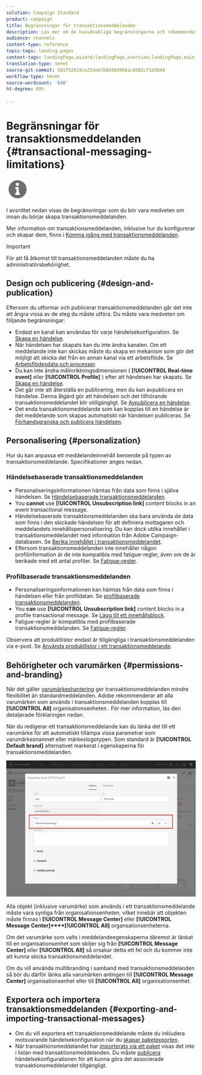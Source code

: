 ```yaml
---
solution: Campaign Standard
product: campaign
title: Begränsningar för transaktionsmeddelanden
description: Läs mer om de huvudsakliga begränsningarna och rekommendationerna för transaktionsmeddelanden i Adobe Campaign Standard.
audience: channels
content-type: reference
topic-tags: landing-pages
context-tags: landingPage,wizard;landingPage,overview;landingPage,main
translation-type: tm+mt
source-git-commit: 501f52624ce253eb7b0d36d908ac8502cf1d3b48
workflow-type: tm+mt
source-wordcount: '640'
ht-degree: 89%

---
```



# Begränsningar för transaktionsmeddelanden {#transactional-messaging-limitations}

<img src="assets/do-not-localize/icon_concepts.svg" width="60px">

I avsnittet nedan visas de begränsningar som du bör vara medveten om innan du börjar skapa transaktionsmeddelanden.

Mer information om transaktionsmeddelanden, inklusive hur du konfigurerar och skapar dem, finns i [Komma igång med transaktionsmeddelanden](../../channels/using/getting-started-with-transactional-msg.md).

>[!IMPORTANT]
>
>För att få åtkomst till transaktionsmeddelanden måste du ha administratörsbehörighet.

## Design och publicering {#design-and-publication}

Eftersom du utformar och publicerar transaktionsmeddelanden går det inte att ångra vissa av de steg du måste utföra.    Du måste vara medveten om följande begränsningar:

* Endast en kanal kan användas för varje händelsekonfiguration.    Se [Skapa en händelse](../../administration/using/configuring-transactional-messaging.md#creating-an-event).
* När händelsen har skapats kan du inte ändra kanalen.    Om ett meddelande inte kan skickas måste du skapa en mekanism som gör det möjligt att skicka det från en annan kanal via ett arbetsflöde.    Se [Arbetsflödesdata och processer](../../automating/using/get-started-workflows.md).
* Du kan inte ändra målinriktningsdimensionen ( **[!UICONTROL Real-time event]** eller **[!UICONTROL Profile]** ) efter att händelsen har skapats.        Se [Skapa en händelse](../../administration/using/configuring-transactional-messaging.md#creating-an-event).
* Det går inte att återställa en publicering, men du kan avpublicera en händelse. Denna åtgärd gör att händelsen och det tillhörande transaktionsmeddelandet blir otillgängligt.    Se [Avpublicera en händelse](../../administration/using/configuring-transactional-messaging.md#unpublishing-an-event).
* Det enda transaktionsmeddelande som kan kopplas till en händelse är det meddelande som skapas automatiskt när händelsen publiceras.    Se [Förhandsgranska och publicera händelsen](../../administration/using/configuring-transactional-messaging.md#previewing-and-publishing-the-event).

## Personalisering {#personalization}

Hur du kan anpassa ett meddelandeinnehåll beroende på typen av transaktionsmeddelande.    Specifikationer anges nedan.

### Händelsebaserade transaktionsmeddelanden

* Personaliseringsinformationen hämtas från data som finns i själva händelsen.        Se [Händelsebaserade transaktionsmeddelanden](../../channels/using/event-transactional-messages.md).
* You **cannot** use **[!UICONTROL Unsubscription link]** content blocks in an event transactional message.
* Händelsebaserade transaktionsmeddelanden ska bara använda de data som finns i den skickade händelsen för att definiera mottagaren och meddelandets innehållspersonalisering.        Du kan dock utöka innehållet i transaktionsmeddelandet med information från Adobe Campaign-databasen.        Se [Berika innehållet i transaktionsmeddelandet](../../administration/using/configuring-transactional-messaging.md#enriching-the-transactional-message-content).
* Eftersom transaktionsmeddelanden inte innehåller någon profilinformation är de inte kompatibla med fatigue-regler, även om de är berikade med ett antal profiler. Se [Fatigue-regler](../../sending/using/fatigue-rules.md).

### Profilbaserade transaktionsmeddelanden

* Personaliseringsinformationen kan hämtas från data som finns i händelsen eller från profildatan.        Se [profilbaserade transaktionsmeddelanden](../../channels/using/profile-transactional-messages.md).
* You **can** use **[!UICONTROL Unsubscription link]** content blocks in a profile transactional message. Se [Lägg till ett innehållsblock](../../designing/using/personalization.md#adding-a-content-block).
* Fatigue-regler är kompatibla med profilbaserade transaktionsmeddelanden. Se [Fatigue-regler](../../sending/using/fatigue-rules.md).

Observera att produktlistor endast är tillgängliga i transaktionsmeddelanden via e-post.        Se [Använda produktlistor i ett transaktionsmeddelande](../../channels/using/event-transactional-messages.md#using-product-listings-in-a-transactional-message).

## Behörigheter och varumärken {#permissions-and-branding}

När det gäller [varumärkeshantering](../../administration/using/branding.md) ger transaktionsmeddelanden mindre flexibilitet än standardmeddelanden.    Adobe rekommenderar att alla varumärken som används i transaktionsmeddelanden kopplas till **[!UICONTROL All]** organisationsenheten [](../../administration/using/organizational-units.md).        För mer information, läs den detaljerade förklaringen nedan.

När du redigerar ett transaktionsmeddelande kan du länka det till ett varumärke för att automatiskt tillämpa vissa parametrar som varumärkesnamnet eller märkeslogotypen.    Som standard är **[!UICONTROL Default brand]** alternativet markerat i egenskaperna för transaktionsmeddelanden.

![](assets/message-center_branding.png)

Alla objekt (inklusive varumärke) som används i ett transaktionsmeddelande måste vara synliga från organisationsenheten, vilket innebär att objekten måste finnas i **[!UICONTROL Message Center]** eller **[!UICONTROL Message Center]****[!UICONTROL All]** organsationsenheterna.

Om det varumärke som valts i meddelandeegenskaperna däremot är länkat till en organisationsenhet som skiljer sig från **[!UICONTROL Message Center]** eller **[!UICONTROL All]** så orsakar detta ett fel och du kommer inte att kunna skicka transaktionsmeddelandet.

Om du vill använda multibranding i samband med transaktionsmeddelanden så bör du därför länka alla varumärken antingen till **[!UICONTROL Message Center]** organisationsenhet eller till **[!UICONTROL All]** organisationsenhet.

## Exportera och importera transaktionsmeddelanden {#exporting-and-importing-transactional-messages}

* Om du vill exportera ett transaktionsmeddelande måste du inkludera motsvarande händelsekonfiguration när du [skapar paketexporten](../../automating/using/managing-packages.md#creating-a-package).
* När transaktionsmeddelandet har [importerats via ett paket](../../automating/using/managing-packages.md#importing-a-package) visas det inte i listan med transaktionsmeddelanden. Du måste [publicera](../../administration/using/configuring-transactional-messaging.md#previewing-and-publishing-the-event) händelsekonfigurationen för att kunna göra det associerade transaktionsmeddelandet tillgängligt.
